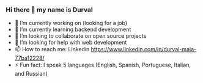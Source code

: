 ### Hi there 👋 my name is Durval


- 🔭 I’m currently working on (looking for a job)
- 🌱 I’m currently learning backend development
- 👯 I’m looking to collaborate on open source projects
- 🤔 I’m looking for help with web development
- 📫 How to reach me: Linkedin https://www.linkedin.com/in/durval-maia-77ba12228/
- ⚡ Fun fact: I speak 5 languages (English, Spanish, Portuguese, Italian, and Russian)

